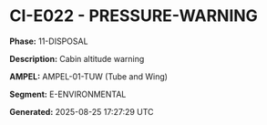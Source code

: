 # CI-E022 - PRESSURE-WARNING

**Phase:** 11-DISPOSAL

**Description:** Cabin altitude warning

**AMPEL:** AMPEL-01-TUW (Tube and Wing)

**Segment:** E-ENVIRONMENTAL

**Generated:** 2025-08-25 17:27:29 UTC
